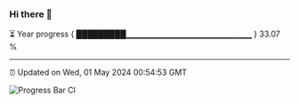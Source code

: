 ### Hi there 👋

⏳ Year progress { █████████▁▁▁▁▁▁▁▁▁▁▁▁▁▁▁▁▁▁▁▁▁ } 33.07 %

---

⏰ Updated on Wed, 01 May 2024 00:54:53 GMT

![Progress Bar CI](https://github.com/liununu/liununu/workflows/Progress%20Bar%20CI/badge.svg)
